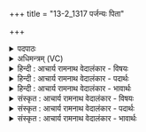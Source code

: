 +++
title = "13-2_1317 पर्जन्यः पिता"

+++
<details><summary>पदपाठः</summary>

प꣣र्ज꣡न्यः꣢। पि꣣ता꣢। म꣣हिष꣡स्य꣢। प꣣र्णि꣡नः꣢। ना꣡भा꣢꣯। पृ꣣थिव्याः꣢। गि꣣रि꣡षु꣢। क्ष꣡य꣢꣯म्। द꣣धे। स्व꣡सा꣢꣯रः। आ꣡पः꣢꣯। अ꣣भि꣢। गाः। उ꣣दा꣡स꣢रन्। उ꣡त्। आ꣡स꣢꣯रन्। सम्। ग्रा꣡व꣢꣯भिः। व꣣सते। वीते꣢। अ꣣ध्वरे꣢। १३१७।
</details>

<details><summary>अधिमन्त्रम् (VC)</summary>

- पवमानः सोमः
- वसुर्भारद्वाजः
- जगती
- निषादः
</details>

<details><summary>हिन्दी : आचार्य रामनाथ वेदालंकार - विषयः</summary>

अगले मन्त्र में पुनः सोम नाम से सोम ओषधि और जीवात्मा का वर्णन है।
</details>

<details><summary>हिन्दी : आचार्य रामनाथ वेदालंकार - पदार्थः</summary>

पदार्थान्वयभाषाः -  प्रथम—सोम ओषधि के पक्ष में। (महिषस्य) महान्, (पर्णिनः) पत्तों या डंठलोंवाले इस ओषधिराज सोम का (पर्जन्यः) बादल (पिता) पिता है। यह सोम (पृथिव्याः नाभा) भूमि के केन्द्रस्थलों में और (गिरिषु) पर्वतों पर (क्षयम्) निवास को (दधे) धारण करता है। बादल से (स्वसारः आपः) बहिनों के समान साथ-साथ चलनेवाली जल-धाराएँ (गाः अभि) भूमि-प्रदेशों की ओर (उद् आ सरन्) ऊपर से आती हैं। इस प्रकार (अध्वरे) वर्षारूप यज्ञ के (वीते) प्रवृत्त होने पर वे जल (गाः) भूमियों को (ग्रावभिः) प्राणों से (सं वसत) आच्छादित कर देते हैं ॥ अथर्ववेद में भी कहा गया है कि वर्षा के साथ भूमि पर प्राण बरसता है— प्रा॒णो अ॒भ्यव॑र्षीद् व॒र्षेण॑ पृथि॒वीं म॒हीम् (अथ० ११।४।५) ॥२॥ द्वितीय—जीवात्मा के पक्ष में। (महिषस्य) महत्त्वशाली, (पर्णिनः) ज्ञान-कर्म रूप पङ्खोंवाले इस सोम नामक जीवात्मा का (पिता) देह में जन्मदाता और पालनकर्ता (पर्जन्यः) मेघवत् सुखवर्षक परमात्मा है। यह आत्मा (पृथिव्याः) पार्थिव शरीर के (नाभा) केन्द्रभूत हृदय में और (गिरिषु) पर्वत के समान उन्नत मस्तिष्क-प्रकोष्ठों में (क्षयं) निवास को (दधे) धारण करता है। (स्वसारः) शरीर में रखी हुई (आपः) ज्ञानवाहक तन्तु-नाड़ियाँ (गाः अभि) ज्ञानेन्द्रियों और कर्मेन्द्रियों की ओर (उदासरन्) ऊपर से आती हैं और (अध्वरे) ज्ञान-यज्ञ तथा कर्म-यज्ञ के (वीते) प्रवृत्त होने पर (ग्रावभिः) ग्राह्य विषयों के साथ (संवसते) मिलती हैं, जिससे मनसहित ज्ञानेन्द्रियों से ज्ञान का ग्रहण और मनसहित कर्मेन्द्रियों से कर्म संपन्न होता है ॥२॥ यहाँ श्लेषालङ्कार है ॥२॥
</details>

<details><summary>हिन्दी : आचार्य रामनाथ वेदालंकार - भावार्थः</summary>

भावार्थभाषाः -  वर्षा से जो भूमि पर सोम आदि ओषधियाँ उत्पन्न होती हैं और प्राण बरसता है तथा शरीर में जो जीवात्मा मनसहित ज्ञानेन्द्रियों वा कर्मेन्द्रियों से ज्ञान ग्रहण करता वा कर्म करता है,वह सब जगदीश्वर के ही कर्तृत्व को प्रकट करता है ॥२॥
</details>

<details><summary>संस्कृत : आचार्य रामनाथ वेदालंकार - विषयः</summary>

अथ पुनः सोमनाम्ना सोमौषधिर्जीवात्मा च वर्ण्यते।
</details>

<details><summary>संस्कृत : आचार्य रामनाथ वेदालंकार - पदार्थः</summary>

पदार्थान्वयभाषाः -  प्रथमः—सोमौषधिपरः। (महिषस्य) महतः, (पर्णिनः) पर्णवतः अस्य ओषधिराजस्य सोमस्य (पर्जन्यः) मेघः (पिता) जनको वर्तते। एष सोमः (पृथिव्या नाभा) भूमेः केन्द्रस्थलेषु (गिरिषु) पर्वतेषु च (क्षयम्) निवासम्। [क्षि निवासगत्योः। ‘क्षयो निवासे’ अ० ६।१।२०१ इति निवासार्थे आद्युदात्तः। क्षि क्षये इत्यनेन निष्पन्नस्तु अन्तोदात्तः।] (दधे) धारयति। पर्जन्यात् (स्वसारः आपः) स्वसृवत् सहगामिन्यः जलधाराः (गाः अभि) भूप्रदेशान् प्रति (उद् आ सरन्) उपरिष्टाद् आगच्छन्ति। एवम् (अध्वरे) वृष्टियज्ञे (वीते) प्रवृत्ते सति, ताः आपः (गाः) भूमीः (ग्रावभिः) प्राणैः। [प्राणा वै ग्रावाणः। श० १४।२।२।३३।] (सं वसते) समाच्छादयन्ति। [प्रा॒णो अ॒भ्यव॑र्षीद् व॒र्षेण॑ पृथि॒वीं म॒हीम्। अथ० ११।४।५ इति श्रुतेः। वस आच्छादने, अदादिः] ॥ द्वितीयो—जीवात्मपरः। (महिषस्य) महत्त्वशालिनः (पर्णिनः) ज्ञानकर्मरूपपक्षतियुक्तस्य अस्य सोमस्य जीवात्मनः (पिता) देहे जन्मदाता पालकश्च (पर्जन्यः) मेघवत् सुखवृष्टिकरः परमात्मा वर्तते। एष आत्मा (पृथिव्याः) पार्थिवायाः तन्वाः (नाभा) नाभौ केन्द्रभूते हृदये (गिरिषु) पर्वतवदुन्नतेषु मस्तिष्कप्रकोष्ठेषु च (क्षयं) निवासं (दधे) धारयति। (स्वसारः) सुष्ठु देहे न्यस्ताः (आपः) ज्ञानवाहिन्यः तन्तुनाड्यः (गाः अभि) ज्ञानेन्द्रियाणि कर्मेन्द्रियाणि च अभिलक्ष्य (उदासरन्) उपरिष्टादागच्छन्ति, अपि च (अध्वरे) ज्ञानयज्ञे कर्मयज्ञे वा (वीते) प्रवृत्ते सति (ग्रावभिः) ग्राह्यविषयैः। [गीर्यन्ते कवलीक्रियन्ते भुज्यन्ते ये ते ग्रावाणः भोग्यविषयाः।] (सं वसते) सं मिलन्ति, येन मनःसहितैर्ज्ञानेन्द्रियैर्ज्ञानग्रहणं मनःसहितैः कर्मेन्द्रियैश्च कर्म संपद्यते ॥२॥ अत्र श्लेषालङ्कारः ॥२॥
</details>

<details><summary>संस्कृत : आचार्य रामनाथ वेदालंकार - भावार्थः</summary>

भावार्थभाषाः -  वृष्ट्या यद् भूमौ सोमाद्योषधयः समुत्पद्यन्ते प्राणश्च वर्षति,देहे च यज्जीवात्मा मनःसहितैर्ज्ञानेन्द्रियैः कर्मेन्द्रियैश्च ज्ञानं गृह्णाति कर्माणि च करोति तत् सर्वं जगदीश्वरस्यैव कर्तृत्वं प्रकटयति ॥२॥
</details>